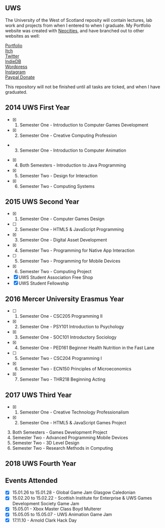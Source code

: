 ## UWS

The University of the West of Scotland reposity will contain lectures, lab work and projects from when I entered to when I graduate. My Portfolio website was created with [Neocities](https://neocities.org/), and have branched out to other websites as well:

[Portfolio](https://yuchingho.neocities.org/)\
[Itch](https://yuchingho.itch.io/)\
[Twitter](https://twitter.com/yuchingho111/)\
[IndieDB](http://www.indiedb.com/members/yuchingho111/)\
[Wordpress](https://yuchingho.wordpress.com/)\
[Instagram](https://www.instagram.com/yuchingho111/)\
[Paypal Donate](https://www.paypal.com/cgi-bin/webscr?cmd=_s-xclick&amp;hosted_button_id=4RD2FSRRB5278)

This repository will not be finished until all tasks are ticked, and when I have graduated.

## 2014 UWS First Year
- [x] 1) Semester One - Introduction to Computer Games Development
- [x] 2) Semester One - Creative Computing Profession
- 3) Semester One - Introduction to Computer Animation
- [x] 4) Both Semesters - Introduction to Java Programming
- [x] 5) Semester Two - Design for Interaction
- [x] 6) Semester Two - Computing Systems

## 2015 UWS Second Year
- [x] 1) Semester One - Computer Games Design
- [ ] 2) Semester One - HTML5 & JavaScript Programming
- [x] 3) Semester One - Digital Asset Development
- [x] 4) Semester Two - Programming for Native App Interaction
- [ ] 5) Semester Two - Programming for Mobile Devices
- [x] 6) Semester Two - Computing Project
- [x] UWS Student Association Free Shop
- [x] UWS Student Fellowship

## 2016 Mercer University Erasmus Year
- [ ] 1) Semester One - CSC205 Programming II
- [x] 2) Semester One - PSY101 Introduction to Psychology
- [x] 3) Semester One - SOC101 Introductory Sociology
- [x] 4) Semester One - PED161 Beginner Health Nutrition in the Fast Lane
- [ ] 5) Semester Two - CSC204 Programming I
- [x] 6) Semester Two - ECN150 Principles of Microeconomics
- [x] 7) Semester Two - THR218 Beginning Acting

## 2017 UWS Third Year
- [x] 1) Semester One - Creative Technology Professionalism
- [x] 2) Semester One - HTML5 & JavaScript Games Project
3) Both Semesters - Games Development Project
4) Semester Two - Advanced Programming Mobile Devices
5) Semester Two - 3D Level Design
6) Semester Two - Research Methods in Computing

## 2018 UWS Fourth Year


## Events Attended
- [x] 15.01.26 to 15.01.28 - Global Game Jam Glasgow Caledonian
- [x] 15.02.20 to 15.02.22 - Scottish Institute for Enterprise & UWS Games Development Society Game Jam
- [x] 15.05.01 - Xbox Master Class Boyd Multerer
- [x] 15.05.05 to 15.05.07 - UWS Animation Game Jam
- [x] 17.11.10 - Arnold Clark Hack Day
